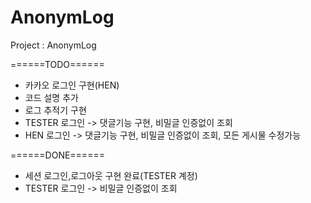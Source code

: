 # AnonymLog
Project : AnonymLog


======TODO======
- 카카오 로그인 구현(HEN)
- 코드 설명 추가
- 로그 추적기 구현
- TESTER 로그인 -> 댓글기능 구현, 비밀글 인증없이 조회
- HEN 로그인 -> 댓글기능 구현, 비밀글 인증없이 조회, 모든 게시물 수정가능

======DONE======
- 세션 로그인,로그아웃 구현 완료(TESTER 계정)
- TESTER 로그인 -> 비밀글 인증없이 조회
